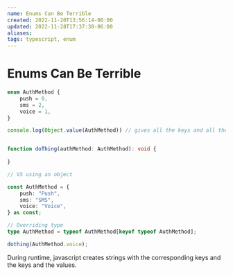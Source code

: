 ```yaml
---
name: Enums Can Be Terrible
created: 2022-11-20T13:56:14-06:00
updated: 2022-11-28T17:37:30-06:00
aliases: 
tags: typescript, enum
---
```

# Enums Can Be Terrible

```typescript
enum AuthMethod {
	push = 0,
	sms = 2,
	voice = 1,
}

console.log(Object.value(AuthMethod)) // gives all the keys and all the values


function doThing(authMethod: AuthMethod): void {
	
}

// VS using an object

const AuthMethod = {
	push: "Push",
	sms: "SMS",
	voice: "Voice",
} as const;

// Overriding type
type AuthMethod = typeof AuthMethod[keyof typeof AuthMethod];

dothing(AuthMethod.voice);

```

During runtime, javascript creates strings with the corresponding keys and the keys and the values.


